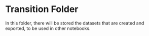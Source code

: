 # Transition Folder

In this folder, there will be stored the datasets that are created and exported, to be used in other notebooks. 